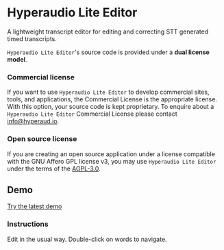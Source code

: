 # Hyperaudio Lite Editor
A lightweight transcript editor for editing and correcting STT generated timed transcripts.


`Hyperaudio Lite Editor`'s source code is provided under a **dual license model**.

### Commercial license

If you want to use `Hyperaudio Lite Editor` to develop commercial sites, tools, and applications, the Commercial License is the appropriate license. With this option, your source code is kept proprietary. To enquire about a `Hyperaudio Lite Editor` Commercial License please contact [info@hyperaud.io](mailto:info@hyperaud.io).


### Open source license

If you are creating an open source application under a license compatible with the GNU Affero GPL license v3, you may use `Hyperaudio Lite Editor` under the terms of the [AGPL-3.0](./LICENSE).

## Demo

[Try the latest demo](https://lab.hyperaud.io/demos/hle/v03/)

### Instructions

Edit in the usual way.
Double-click on words to navigate. 

